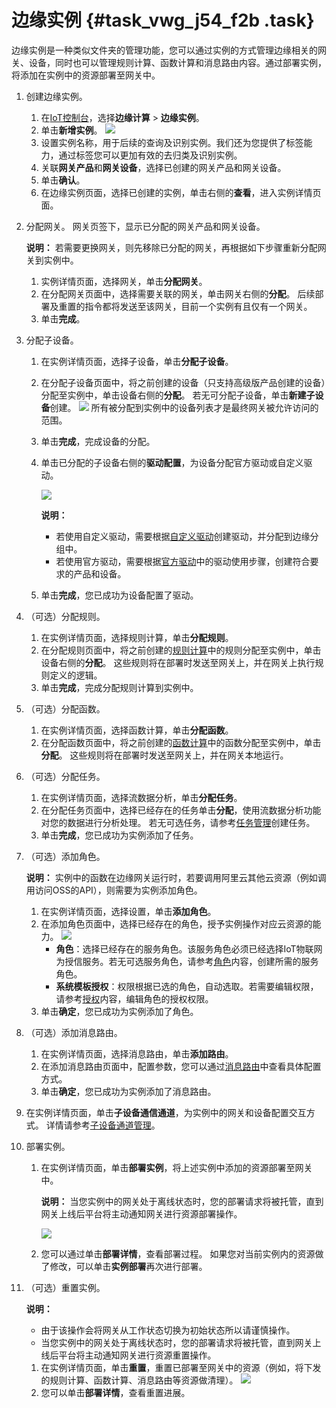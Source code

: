 # 边缘实例 {#task_vwg_j54_f2b .task}

边缘实例是一种类似文件夹的管理功能，您可以通过实例的方式管理边缘相关的网关、设备，同时也可以管理规则计算、函数计算和消息路由内容。通过部署实例，将添加在实例中的资源部署至网关中。

1.  创建边缘实例。 
    1.  在[IoT控制台](http://iot.console.aliyun.com/)，选择**边缘计算** \> **边缘实例**。 
    2.  单击**新增实例**。 ![](http://static-aliyun-doc.oss-cn-hangzhou.aliyuncs.com/assets/img/15108/15408911186722_zh-CN.png) 
    3.  设置实例名称，用于后续的查询及识别实例。我们还为您提供了标签能力，通过标签您可以更加有效的去归类及识别实例。 
    4.  关联**网关产品**和**网关设备**，选择已创建的网关产品和网关设备。 
    5.  单击**确认**。 
    6.  在边缘实例页面，选择已创建的实例，单击右侧的**查看**，进入实例详情页面。 
2.  分配网关。 网关页签下，显示已分配的网关产品和网关设备。

    **说明：** 若需要更换网关，则先移除已分配的网关，再根据如下步骤重新分配网关到实例中。

    1.  实例详情页面，选择网关，单击**分配网关**。 
    2.  在分配网关页面中，选择需要关联的网关，单击网关右侧的**分配**。 后续部署及重置的指令都将发送至该网关，目前一个实例有且仅有一个网关。
    3.  单击**完成**。 
3.  分配子设备。 
    1.  在实例详情页面，选择子设备，单击**分配子设备**。 
    2.  在分配子设备页面中，将之前创建的设备（只支持高级版产品创建的设备）分配至实例中，单击设备右侧的**分配**。 若无可分配子设备，单击**新建子设备**创建。 ![](http://static-aliyun-doc.oss-cn-hangzhou.aliyuncs.com/assets/img/15108/15408911186726_zh-CN.png) 所有被分配到实例中的设备列表才是最终网关被允许访问的范围。
    3.  单击**完成**，完成设备的分配。 
    4.  单击已分配的子设备右侧的**驱动配置**，为设备分配官方驱动或自定义驱动。 

        ![](http://static-aliyun-doc.oss-cn-hangzhou.aliyuncs.com/assets/img/15108/154089111810233_zh-CN.png)

        **说明：** 

        -   若使用自定义驱动，需要根据[自定义驱动](cn.zh-CN/用户指南/驱动管理/自定义驱动.md#)创建驱动，并分配到边缘分组中。
        -   若使用官方驱动，需要根据[官方驱动](cn.zh-CN/用户指南/驱动管理/官方驱动.md#)中的驱动使用步骤，创建符合要求的产品和设备。
    5.  单击**完成**，您已成功为设备配置了驱动。 
4.  （可选）分配规则。 
    1.  在实例详情页面，选择规则计算，单击**分配规则**。 
    2.  在分配规则页面中，将之前创建的[规则计算](cn.zh-CN/用户指南/配置边缘计算节点/控制台创建网关.md#)中的规则分配至实例中，单击设备右侧的**分配**。 这些规则将在部署时发送至网关上，并在网关上执行规则定义的逻辑。
    3.  单击**完成**，完成分配规则计算到实例中。 
5.  （可选）分配函数。 
    1.  在实例详情页面，选择函数计算，单击**分配函数**。 
    2.  在分配函数页面中，将之前创建的[函数计算](cn.zh-CN/用户指南/函数计算/边缘计算中的函数计算.md#)中的函数分配至实例中，单击**分配**。 这些规则将在部署时发送至网关上，并在网关本地运行。
6.  （可选）分配任务。 
    1.  在实例详情页面，选择流数据分析，单击**分配任务**。 
    2.  在分配任务页面中，选择已经存在的任务单击**分配**，使用流数据分析功能对您的数据进行分析处理。 若无可选任务，请参考[任务管理](../../../../cn.zh-CN/数据分析服务/流数据分析/任务管理.md#)创建任务。
    3.  单击**完成**，您已成功为实例添加了任务。 
7.  （可选）添加角色。 

    **说明：** 实例中的函数在边缘网关运行时，若要调用阿里云其他云资源（例如调用访问OSS的API），则需要为实例添加角色。

    1.  在实例详情页面，选择设置，单击**添加角色**。 
    2.  在添加角色页面中，选择已经存在的角色，授予实例操作对应云资源的能力。 ![](http://static-aliyun-doc.oss-cn-hangzhou.aliyuncs.com/assets/img/15108/154089111812935_zh-CN.png) 
        -   **角色**：选择已经存在的服务角色。该服务角色必须已经选择IoT物联网为授信服务。若无可选服务角色，请参考[角色](../../../../cn.zh-CN/用户指南/身份管理/角色.md#)内容，创建所需的服务角色。
        -   **系统模板授权**：权限根据已选的角色，自动选取。若需要编辑权限，请参考[授权](../../../../cn.zh-CN/用户指南/授权管理/授权.md#)内容，编辑角色的授权权限。
    3.  单击**确定**，您已成功为实例添加了角色。 
8.  （可选）添加消息路由。 
    1.  在实例详情页面，选择消息路由，单击**添加路由**。 
    2.  在添加消息路由页面中，配置参数，您可以通过[消息路由](cn.zh-CN/用户指南/消息路由.md#)中查看具体配置方式。 
    3.  单击**确定**，您已成功为实例添加了消息路由。 
9.  在实例详情页面，单击**子设备通信通道**，为实例中的网关和设备配置交互方式。 详情请参考[子设备通道管理](../../../../cn.zh-CN/用户指南/产品与设备/网关与子设备/子设备通道管理.md#)。
10. 部署实例。 
    1.  在实例详情页面，单击**部署实例**，将上述实例中添加的资源部署至网关中。 

        **说明：** 当您实例中的网关处于离线状态时，您的部署请求将被托管，直到网关上线后平台将主动通知网关进行资源部署操作。

        ![](http://static-aliyun-doc.oss-cn-hangzhou.aliyuncs.com/assets/img/15108/15408911186732_zh-CN.png) 

    2.  您可以通过单击**部署详情**，查看部署过程。 如果您对当前实例内的资源做了修改，可以单击**实例部署**再次进行部署。
11. （可选）重置实例。 

    **说明：** 

    -   由于该操作会将网关从工作状态切换为初始状态所以请谨慎操作。
    -   当您实例中的网关处于离线状态时，您的部署请求将被托管，直到网关上线后平台将主动通知网关进行资源重置操作。
    1.  在实例详情页面，单击**重置**，重置已部署至网关中的资源（例如，将下发的规则计算、函数计算、消息路由等资源做清理）。 ![](http://static-aliyun-doc.oss-cn-hangzhou.aliyuncs.com/assets/img/15108/15408911186733_zh-CN.png) 
    2.  您可以单击**部署详情**，查看重置进展。 

